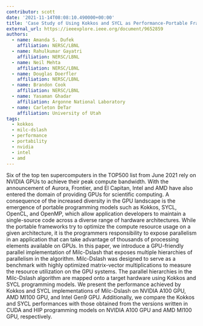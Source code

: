 ```yaml
---
contributor: scott
date: '2021-11-14T08:08:10.490000+00:00'
title: 'Case Study of Using Kokkos and SYCL as Performance-Portable Frameworks for Milc-Dslash Benchmark on NVIDIA, AMD and Intel GPUs'
external_url: https://ieeexplore.ieee.org/document/9652859
authors:
  - name: Amanda S. Dufek
    affiliation: NERSC/LBNL
  - name: Rahulkumar Gayatri
    affiliation: NERSC/LBNL
  - name: Neil Mehta
    affiliation: NERSC/LBNL
  - name: Douglas Doerfler
    affiliation: NERSC/LBNL
  - name: Brandon Cook
    affiliation: NERSC/LBNL
  - name: Yasaman Ghadar
    affiliation: Argonne National Laboratory
  - name: Carleton DeTar
    affiliation: University of Utah
tags:
  - kokkos
  - milc-dslash
  - performance
  - portability
  - nvidia
  - intel
  - amd
---
```


Six of the top ten supercomputers in the TOP500 list from June 2021 rely on NVIDIA GPUs to achieve their peak compute
bandwidth. With the announcement of Aurora, Frontier, and El Capitan, Intel and AMD have also entered the domain of
providing GPUs for scientific computing. A consequence of the increased diversity in the GPU landscape is the emergence
of portable programming models such as Kokkos, SYCL, OpenCL, and OpenMP, which allow application developers to maintain
a single-source code across a diverse range of hardware architectures. While the portable frameworks try to optimize the
compute resource usage on a given architecture, it is the programmers responsibility to expose parallelism in an
application that can take advantage of thousands of processing elements available on GPUs. In this paper, we introduce a
GPU-friendly parallel implementation of Milc-Dslash that exposes multiple hierarchies of parallelism in the algorithm.
Milc-Dslash was designed to serve as a benchmark with highly optimized matrix-vector multiplications to measure the
resource utilization on the GPU systems. The parallel hierarchies in the Milc-Dslash algorithm are mapped onto a target
hardware using Kokkos and SYCL programming models. We present the performance achieved by Kokkos and SYCL
implementations of Milc-Dslash on NVIDIA A100 GPU, AMD MI100 GPU, and Intel Gen9 GPU. Additionally, we compare the
Kokkos and SYCL performances with those obtained from the versions written in CUDA and HIP programming models on NVIDIA
A100 GPU and AMD MI100 GPU, respectively.
